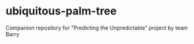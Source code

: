 # ubiquitous-palm-tree
Companion repository for "Predicting the Unpredictable" project by team Barry
